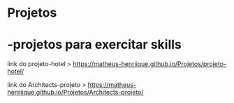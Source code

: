 # Projetos
-projetos para exercitar skills
   ===============
link do projeto-hotel > https://matheus-henriique.github.io/Projetos/projeto-hotel/

link do Architects-projeto > https://matheus-henriique.github.io/Projetos/Architects-projeto/
